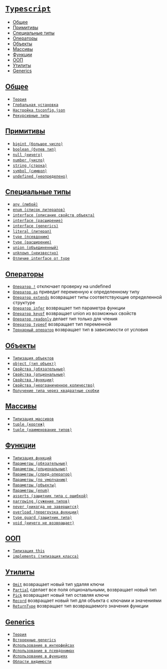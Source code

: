 # [`Typescript`](../index.md)

- [Общее](#общее)
- [Примитивы](#примитивы)
- [Специальные типы](#специальные-типы)
- [Операторы](#операторы)
- [Объекты](#объекты)
- [Массивы](#массивы)
- [Функции](#функции)
- [ООП](#ооп)
- [Утилиты](#утилиты)
- [Generics](#generics)

## [Общее](#typescript)

- [`Теория`](./Общее/Теория.md)
- [`Глобальная установка`](<./Общее/Глобальная установка.md>)
- [`Настройка tsconfig.json`](<./Общее/Настройка tsconfig.json.md>)
- [`Рекурсивные типы`](<./Общее/Рекурсивные типы.md>)

## [Примитивы](#typescript)

- [`bigint (большое число)`](<./Примитивы/bigint (большое число).md>)
- [`boolean (булев тип)`](<./Примитивы/boolean (булев тип).md>)
- [`null (ничего)`](<./Примитивы/null (ничего).md>)
- [`number (число)`](<./Примитивы/number (число).md>)
- [`string (строка)`](<./Примитивы/string (строка).md>)
- [`symbol (символ)`](<./Примитивы/symbol (символ).md>)
- [`undefined (неопределено)`](<./Примитивы/undefined (неопределено).md>)

## [Специальные типы](#typescript)

- [`any (любой)`](<./Специальные типы/any (любой).md>)
- [`enum (список литералов)`](<./Специальные типы/enum (список литералов).md>)
- [`interface (описание свойств объекта)`](<./Специальные типы/interface (описание свойств объекта).md>)
- [`interface (расширение)`](<./Специальные типы/interface (расширение).md>)
- [`interface (generics)`](<./Специальные типы/interface (generics).md>)
- [`literal (литерал)`](<./Специальные типы/literal (литерал).md>)
- [`type (псевдоним)`](<./Специальные типы/type (псевдоним).md>)
- [`type (расширение)`](<./Специальные типы/type (расширение).md>)
- [`union (объединенный)`](<./Специальные типы/union (объединенный).md>)
- [`unknown (неизвестно)`](<./Специальные типы/unknown (неизвестно).md>)
- [`Отличие interface от type`](<./Специальные типы/Отличие interface от type.md>)

## [Операторы](#typescript)

- [`Оператор !`](<./Операторы/Оператор !.md>) отключает проверку на undefined
- [`Оператор as`](<./Операторы/Оператор as.md>) приведит переменную к определенному типу
- [`Оператор extends`](<./Операторы/Оператор extends.md>) возвращает типы соответствующие определенной структуре
- [`Оператор infer`](<./Операторы/Оператор infer.md>) возвращает тип параметра функции
- [`Оператор keyof`](<./Операторы/Оператор keyof.md>) возвращает union из возможных свойств
- [`Оператор readonly`](<./Операторы/Оператор readonly.md>) делает тип только для чтения
- [`Оператор typeof`](<./Операторы/Оператор typeof.md>) возвращает тип переменной
- [`Тернарный оператор`](<./Операторы/Тернарный оператор.md>) возвращает тип в зависимости от условия

## [Объекты](#typescript)

- [`Типизация объектов`](<./Объекты/Типизация объектов.md>)
- [`object (тип объект)`](<./Объекты/object (тип object).md>)
- [`Свойства (обязательные)`](<./Объекты/Свойства (обязательные).md>)
- [`Свойства (опциональные)`](<./Объекты/Свойства (опциональные).md>)
- [`Свойства (функции)`](<./Объекты/Свойства (функции).md>)
- [`Свойства (неограниченное количество)`](<./Объекты/Свойства (неограниченное количество).md>)
- [`Получение типа через квадратные скобки`](<./Объекты/Получение типа через квадратные скобки.md>)

## [Массивы](#typescript)

- [`Типизация массивов`](<./Массивы/Типизация массивов.md>)
- [`tuple (кортеж)`](<./Массивы/tuple (кортеж).md>)
- [`tuple (наименование типов)`](<./Массивы/tuple (наименование типов).md>)

## [Функции](#typescript)

- [`Типизация функций`](<./Функции/Типизация функций.md>)
- [`Параметры (обязательные)`](<./Функции/Параметры (обязательные).md>)
- [`Параметры (опциональные)`](<./Функции/Параметры (опциональные).md>)
- [`Параметры (спред-оператор)`](<./Функции/Параметры (спред-оператор).md>)
- [`Параметры (по умолчанию)`](<./Функции/Параметры (по умолчанию).md>)
- [`Параметры (объекты)`](<./Функции/Параметры (объекты).md>)
- [`Параметры (enum)`](<./Функции/Параметры (enum).md>)
- [`asserts (защитник типа с ошибкой)`](<./Функции/asserts (защитник типа с ошибкой).md>)
- [`narrowing (сужение типов)`](<./Функции/narrowing (сужение типов).md>)
- [`never (никогда не завершится)`](<./Функции/never (никогда не завершится).md>)
- [`overload (перегрузка фукнции)`](<./Функции/overload (перегрузка фукнции).md>)
- [`type guard (защитник типа)`](<./Функции/type guard (защитник типа).md>)
- [`void (ничего не возвращает)`](<./Функции/void (ничего не возвращает).md>)

## [ООП](#typescript)

- [`Типизация this`](<./ООП/Типизация this.md>)
- [`implements (типизация класса)`](<./ООП/implements (типизация класса).md>)

## [Утилиты](#typescript)

- [`Omit`](./Утилиты/Omit.md) возвращает новый тип удаляя ключи
- [`Partial`](./Утилиты/Partial.md) сделает все поля опциональными, возвращает новый тип
- [`Pick`](./Утилиты/Pick.md) возвращает новый тип оставляя ключи
- [`Record`](./Утилиты/Record.md) возвращает новый тип для объекта с ключами и значениями
- [`ReturnType`](./Утилиты/ReturnType.md) возвращает тип возвращаемого значения функции

## [Generics](#typescript)

- [`Теория`](./Generics/Теория.md)
- [`Встроенные generics`](<./Generics/Встроенные generics.md>)
- [`Использование в интерфейсах`](<./Generics/Использование в интерфейсах.md>)
- [`Использование в псевдонимах`](<./Generics/Использование в псевдонимах.md>)
- [`Использование в функциях`](<./Generics/Использование в функциях.md>)
- [`Области видимости`](<./Generics/Области видимости.md>)
